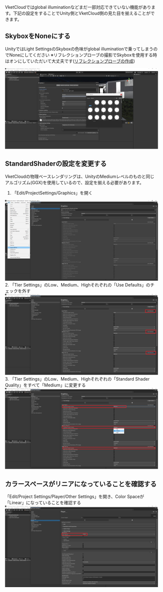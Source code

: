 VketCloudではglobal illuminationなどまだ一部対応できていない機能があります。下記の設定をすることでUnity側とVketCloud側の見た目を揃えることができます。

## SkyboxをNoneにする
UnityではLight SettingsのSkyboxの色味がglobal illuminationで乗ってしまうのでNoneにしてください
※リフレクションプローブの撮影でSkyboxを使用する時はオンにしていただいて大丈夫です([リフレクションプローブの作成](./he_ReflectionProbe.md))

<img src="he_image/スクリーンショット 2022-05-13 135911.jpg">

## StandardShaderの設定を変更する
VketCloudの物理ベースレンダリングは、UnityのMediumレベルのものと同じアルゴリズム(GGX)を使用しているので、設定を揃える必要があります。

1. 「Edit/ProjectSettings/Graphics」を開く
<img src="he_image/スクリーンショット 2022-05-13 141258.jpg">
2.  「Tier Settings」のLow、Medium、Highそれぞれの「Use Defaults」のチェックを外す
<img src="he_image/スクリーンショット 2022-05-13 141452.jpg">
3. 「Tier Settings」のLow、Medium、Highそれぞれの「Standard Shader Quality」をすべて「Medium」に変更する
<img src="he_image/スクリーンショット 2022-05-13 141630.jpg">

## カラースペースがリニアになっていることを確認する
「Edit/Project Settings/Player/Other Settings」を開き、Color Spaceが「Linear」になっていることを確認する
<img src="he_image/スクリーンショット 2022-05-13 143143.jpg">